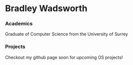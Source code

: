 # Bradley Wadsworth

### Academics

Graduate of Computer Science from the University of Surrey


### Projects

Checkout my github page soon for upcoming OS projects!